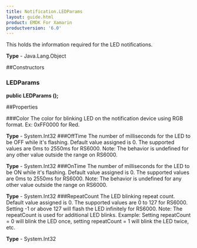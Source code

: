 ```yaml
---
title: Notification.LEDParams
layout: guide.html 
product: EMDK For Xamarin 
productversion: '6.0' 
---
```

This holds the information required for the LED notifications.

**Type** - Java.Lang.Object

##Constructors
### LEDParams 
**public LEDParams ();**

##Properties

###Color
The color for blinking LED on the notification device using RGB format. Ex: 0xFF0000 for Red.

**Type** - System.Int32
###OffTime
The number of milliseconds for the LED to be OFF while it's flashing. Default value assigned is 0. The supported values are 0ms to 2550ms for RS6000. Note: The behavior is undefined for any other value outside the range on RS6000.

**Type** - System.Int32
###OnTime
The number of milliseconds for the LED to be ON while it's flashing. Default value assigned is 0. The supported values are 0ms to 2550ms for RS6000. Note: The behavior is undefined for any other value outside the range on RS6000.

**Type** - System.Int32
###RepeatCount
The LED blinking repeat count. Default value assigned is 0. The supported values are 0 to 127 for RS6000. Setting -1 or above 127 will flash the LED infinitely for RS6000. Note: The repeatCount is used for additional LED blinks. Example: Setting repeatCount = 0 will blink the LED once, setting repeatCount = 1 will blink the LED twice, etc.

**Type** - System.Int32


